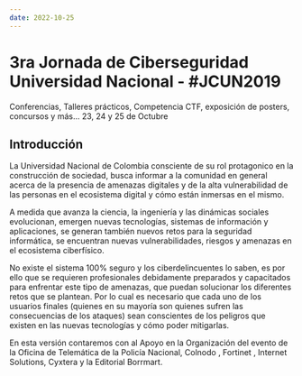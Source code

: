 ```yaml
---
date: 2022-10-25
---
```

# 3ra Jornada de Ciberseguridad Universidad Nacional  - #JCUN2019
Conferencias, Talleres prácticos, Competencia CTF, exposición de posters,  concursos y más...
23, 24 y 25 de Octubre

## Introducción

La Universidad Nacional de Colombia consciente de su rol protagonico en la construcción de sociedad, busca informar a la comunidad en general acerca de la presencia de amenazas digitales y de la alta vulnerabilidad de las personas en el ecosistema digital y cómo están inmersas en el mismo.

A medida que avanza la ciencia, la ingeniería y las dinámicas sociales evolucionan, emergen nuevas tecnologías, sistemas de información y aplicaciones, se generan también nuevos retos para la seguridad informática, se encuentran nuevas vulnerabilidades, riesgos y amenazas en el ecosistema ciberfísico.

No existe el sistema 100% seguro y los ciberdelincuentes lo saben, es por ello que se requieren profesionales debidamente preparados y capacitados para enfrentar este tipo de amenazas, que puedan solucionar los diferentes retos que se plantean. Por lo cual es necesario que cada uno de los usuarios finales (quienes en su mayoría son quienes sufren las consecuencias de los ataques) sean conscientes de los peligros que existen en las nuevas tecnologías y cómo poder mitigarlas.

En esta versión contaremos con al Apoyo en la Organización del evento de la Oficina de Telemática de la Policía Nacional, Colnodo , Fortinet , Internet Solutions, Cyxtera y la Editorial Borrmart.